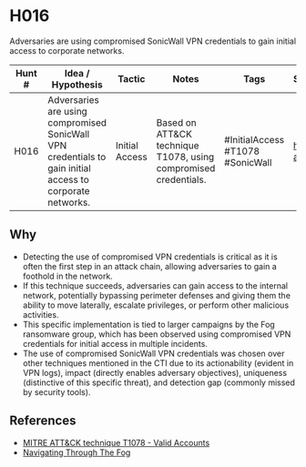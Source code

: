 # H016
Adversaries are using compromised SonicWall VPN credentials to gain initial access to corporate networks.

| Hunt #       | Idea / Hypothesis                                                      | Tactic         | Notes                                      | Tags                           | Submitter                                   |
|--------------|-------------------------------------------------------------------------|----------------|--------------------------------------------|--------------------------------|---------------------------------------------|
| H016    | Adversaries are using compromised SonicWall VPN credentials to gain initial access to corporate networks. | Initial Access | Based on ATT&CK technique T1078, using compromised credentials. | #InitialAccess #T1078 #SonicWall | [hearth-auto-intel](https://github.com/THORCollective/HEARTH) |

## Why
- Detecting the use of compromised VPN credentials is critical as it is often the first step in an attack chain, allowing adversaries to gain a foothold in the network.
- If this technique succeeds, adversaries can gain access to the internal network, potentially bypassing perimeter defenses and giving them the ability to move laterally, escalate privileges, or perform other malicious activities.
- This specific implementation is tied to larger campaigns by the Fog ransomware group, which has been observed using compromised VPN credentials for initial access in multiple incidents.
- The use of compromised SonicWall VPN credentials was chosen over other techniques mentioned in the CTI due to its actionability (evident in VPN logs), impact (directly enables adversary objectives), uniqueness (distinctive of this specific threat), and detection gap (commonly missed by security tools).

## References
- [MITRE ATT&CK technique T1078 - Valid Accounts](https://attack.mitre.org/techniques/T1078/)
- [Navigating Through The Fog](https://thedfirreport.com/2025/04/28/navigating-through-the-fog/)
